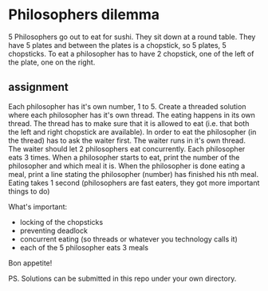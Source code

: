 # Philosophers dilemma

5 Philosophers go out to eat for sushi. They sit down at a round table. They have 5 plates and between the plates is a chopstick, so 5 plates, 5 chopsticks. To eat a philosopher has to have 2 chopstick, one of the left of the plate, one on the right.

## assignment
Each philosopher has it's own number, 1 to 5. 
Create a threaded solution where each philosopher has it's own thread. The eating happens in its own thread. The thread has to make sure that it is allowed to eat (i.e. that both the left and right chopstick are available). In order to eat the philosopher (in the thread) has to ask the waiter first. The waiter runs in it's own thread. The waiter should let 2 philosophers eat concurrently. Each philosopher eats 3 times. When a philosopher starts to eat, print the number of the philosopher and which meal it is. When the philosopher is done eating a meal, print a line stating the philosopher (number) has finished his nth meal. Eating takes 1 second (philosophers are fast eaters, they got more important things to do)

What's important:
- locking of the chopsticks
- preventing deadlock
- concurrent eating (so threads or whatever you technology calls it)
- each of the 5 philosopher eats 3 meals

Bon appetite!

PS. Solutions can be submitted in this repo under your own directory.